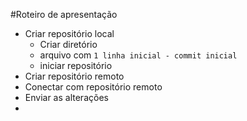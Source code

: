 #Roteiro de apresentação


- Criar repositório local
    - Criar diretório
    - arquivo com `1 linha inicial - commit inicial`
    - iniciar repositório
- Criar repositório remoto
- Conectar com repositório remoto
- Enviar as alterações
- 


